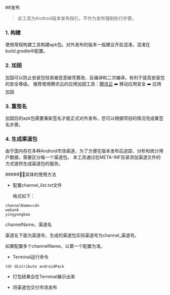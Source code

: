 ##发布

>此工具为Android版本发布指引，不作为发布强制执行步骤。

### 1. 构建

使用常规构建工具构建apk包。对外发布的版本一般建议开启混淆，混淆在build.gradle中配置。


### 2. 加固

加固可以防止安装包轻易被恶意破壳篡改、反编译和二次编译，有利于提高安装包的安全等级。
推荐使用腾讯云的应用加固工具：[腾讯云](http://cloud.tencent.com) ➡️ 移动应用安全 ➡️ 应用加固

### 3. 重签名

加固后的apk包需要重新签名才能正式对外发布。您可以根据项目的情况完成重签名步骤。

### 4. 生成渠道包


由于国内存在多种Android市场渠道，为了方便在版本发布后追踪、分析和统计用户数据，需要区分每一个渠道包。
本工具通过在META-INF目录添加渠道文件的方式提供生成渠道包的服务。

#####🙆‍♂️具体的使用方法

+ 配置channel_list.txt文件
  
  格式如下：
  
```
channelName=cdn
webank
yingyongbao
```
channelName，渠道名

渠道名下面为渠道号，生成的渠道包实际渠道号为channel_渠道号。

如果配置多个channelName，以第一个配置为准。

+ Terminal运行命令

```
tdt distribute androidPack
```

+ 打包结果会在Terminal展示出来

+ 将渠道包交付市场发布

